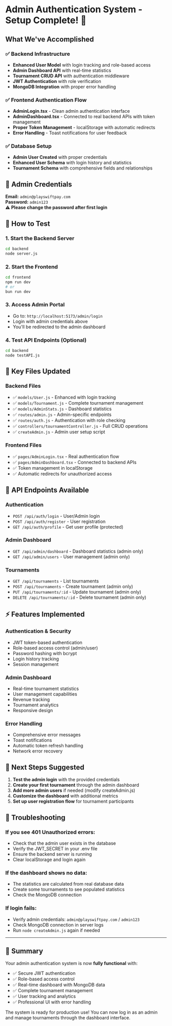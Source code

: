 # Admin Authentication System - Setup Complete! 🎉

## What We've Accomplished

### ✅ Backend Infrastructure
- **Enhanced User Model** with login tracking and role-based access
- **Admin Dashboard API** with real-time statistics 
- **Tournament CRUD API** with authentication middleware
- **JWT Authentication** with role verification
- **MongoDB Integration** with proper error handling

### ✅ Frontend Authentication Flow
- **AdminLogin.tsx** - Clean admin authentication interface
- **AdminDashboard.tsx** - Connected to real backend APIs with token management
- **Proper Token Management** - localStorage with automatic redirects
- **Error Handling** - Toast notifications for user feedback

### ✅ Database Setup
- **Admin User Created** with proper credentials
- **Enhanced User Schema** with login history and statistics
- **Tournament Schema** with comprehensive fields and relationships

## 🔑 Admin Credentials

**Email:** `admin@playswiftpay.com`  
**Password:** `admin123`  
⚠️ **Please change the password after first login**

## 🚀 How to Test

### 1. Start the Backend Server
```bash
cd backend
node server.js
```

### 2. Start the Frontend
```bash
cd frontend
npm run dev
# or
bun run dev
```

### 3. Access Admin Portal
- Go to: `http://localhost:5173/admin/login`
- Login with admin credentials above
- You'll be redirected to the admin dashboard

### 4. Test API Endpoints (Optional)
```bash
cd backend
node testAPI.js
```

## 📁 Key Files Updated

### Backend Files
- ✅ `models/User.js` - Enhanced with login tracking
- ✅ `models/Tournament.js` - Complete tournament management
- ✅ `models/AdminStats.js` - Dashboard statistics
- ✅ `routes/admin.js` - Admin-specific endpoints
- ✅ `routes/auth.js` - Authentication with role checking
- ✅ `controllers/tournamentController.js` - Full CRUD operations
- ✅ `createAdmin.js` - Admin user setup script

### Frontend Files
- ✅ `pages/AdminLogin.tsx` - Real authentication flow
- ✅ `pages/AdminDashboard.tsx` - Connected to backend APIs
- ✅ Token management in localStorage
- ✅ Automatic redirects for unauthorized access

## 🔧 API Endpoints Available

### Authentication
- `POST /api/auth/login` - User/Admin login
- `POST /api/auth/register` - User registration
- `GET /api/auth/profile` - Get user profile (protected)

### Admin Dashboard  
- `GET /api/admin/dashboard` - Dashboard statistics (admin only)
- `GET /api/admin/users` - User management (admin only)

### Tournaments
- `GET /api/tournaments` - List tournaments
- `POST /api/tournaments` - Create tournament (admin only)
- `PUT /api/tournaments/:id` - Update tournament (admin only) 
- `DELETE /api/tournaments/:id` - Delete tournament (admin only)

## ⚡ Features Implemented

### Authentication & Security
- JWT token-based authentication
- Role-based access control (admin/user)
- Password hashing with bcrypt
- Login history tracking
- Session management

### Admin Dashboard
- Real-time tournament statistics
- User management capabilities
- Revenue tracking
- Tournament analytics
- Responsive design

### Error Handling
- Comprehensive error messages
- Toast notifications
- Automatic token refresh handling
- Network error recovery

## 🎯 Next Steps Suggested

1. **Test the admin login** with the provided credentials
2. **Create your first tournament** through the admin dashboard
3. **Add more admin users** if needed (modify createAdmin.js)
4. **Customize the dashboard** with additional metrics
5. **Set up user registration flow** for tournament participants

## 🐛 Troubleshooting

### If you see 401 Unauthorized errors:
- Check that the admin user exists in the database
- Verify the JWT_SECRET in your .env file
- Ensure the backend server is running
- Clear localStorage and login again

### If the dashboard shows no data:
- The statistics are calculated from real database data
- Create some tournaments to see populated statistics
- Check the MongoDB connection

### If login fails:
- Verify admin credentials: `admin@playswiftpay.com` / `admin123`
- Check MongoDB connection in server logs
- Run `node createAdmin.js` again if needed

---

## 🎉 Summary

Your admin authentication system is now **fully functional** with:

- ✅ Secure JWT authentication
- ✅ Role-based access control  
- ✅ Real-time dashboard with MongoDB data
- ✅ Complete tournament management
- ✅ User tracking and analytics
- ✅ Professional UI with error handling

The system is ready for production use! You can now log in as an admin and manage tournaments through the dashboard interface.